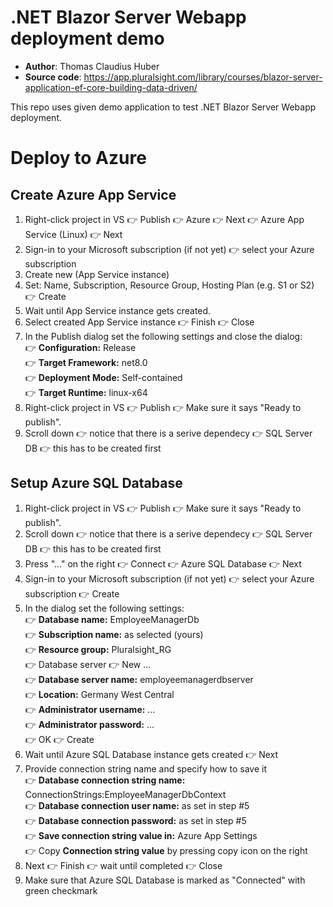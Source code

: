 # .NET Blazor Server Webapp deployment demo
- **Author**:	Thomas Claudius Huber
- **Source code**: https://app.pluralsight.com/library/courses/blazor-server-application-ef-core-building-data-driven/

This repo uses given demo application to test .NET Blazor Server Webapp deployment.

# Deploy to Azure

## Create Azure App Service
1. Right-click project in VS 👉 Publish 👉 Azure 👉 Next 👉 Azure App Service (Linux) 👉 Next
2. Sign-in to your Microsoft subscription (if not yet) 👉 select your Azure subscription
3. Create new (App Service instance)
4. Set: Name, Subscription, Resource Group, Hosting Plan (e.g. S1 or S2) 👉 Create
5. Wait until App Service instance gets created.
6. Select created App Service instance 👉 Finish 👉 Close
7. In the Publish dialog set the following settings and close the dialog:
   <br>👉 **Configuration:** Release
   <br>👉 **Target Framework:** net8.0
   <br>👉 **Deployment Mode:** Self-contained
   <br>👉 **Target Runtime:** linux-x64
9. Right-click project in VS 👉 Publish 👉 Make sure it says "Ready to publish".
10. Scroll down 👉 notice that there is a serive dependecy 👉 SQL Server DB 👉 this has to be created first

## Setup Azure SQL Database
1. Right-click project in VS 👉 Publish 👉 Make sure it says "Ready to publish".
2. Scroll down 👉 notice that there is a serive dependecy 👉 SQL Server DB 👉 this has to be created first
3. Press "..." on the right 👉 Connect 👉 Azure SQL Database 👉 Next
4. Sign-in to your Microsoft subscription (if not yet) 👉 select your Azure subscription 👉 Create
5. In the dialog set the following settings:
   <br>👉 **Database name:** EmployeeManagerDb
   <br>👉 **Subscription name:** as selected (yours)
   <br>👉 **Resource group:** Pluralsight_RG
   <br>👉 Database server 👉 New ...
   <br>👉 **Database server name:** employeemanagerdbserver
   <br>👉 **Location:** Germany West Central
   <br>👉 **Administrator username:** ...
   <br>👉 **Administrator password:** ...
   <br>👉 OK 👉 Create
6. Wait until Azure SQL Database instance gets created 👉 Next
7. Provide connection string name and specify how to save it
   <br>👉 **Database connection string name:** ConnectionStrings:EmployeeManagerDbContext
   <br>👉 **Database connection user name:** as set in step #5
   <br>👉 **Database connection password:** as set in step #5
   <br>👉 **Save connection string value in:** Azure App Settings
   <br>👉 Copy **Connection string value** by pressing copy icon on the right
8. Next 👉 Finish 👉 wait until completed 👉 Close
9. Make sure that Azure SQL Database is marked as "Connected" with green checkmark
